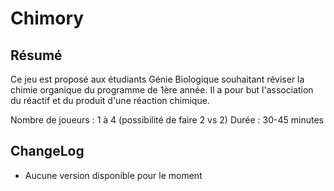 # Chimory

## Résumé

Ce jeu est proposé aux étudiants Génie Biologique souhaitant réviser la chimie organique du programme de 1ère année. Il a pour but l'association du réactif et du produit d'une réaction chimique.

Nombre de joueurs : 1 à 4 (possibilité de faire 2 vs 2)
Durée : 30-45 minutes

## ChangeLog

- Aucune version disponible pour le moment
